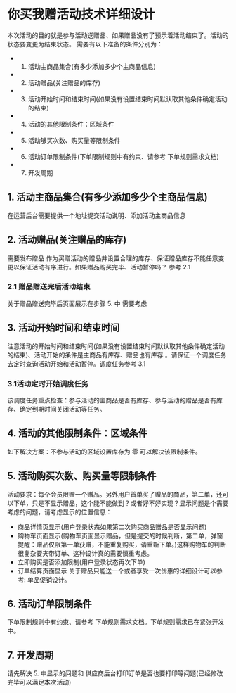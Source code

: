 # 你买我赠活动技术详细设计
本次活动的目的就是参与活动送赠品、如果赠品没有了预示着活动结束了。活动的状态要变更为结束状态。
需要有以下准备的条件分别为：

- 1. 活动主商品集合(有多少添加多少个主商品信息)
- 2. 活动赠品(关注赠品的库存)
- 3. 活动开始时间和结束时间(如果没有设置结束时间默认取其他条件确定活动的结束)
- 4. 活动的其他限制条件：区域条件
- 5. 活动够买次数、购买量等限制条件
- 6. 活动订单限制条件(下单限制规则中有约束、请参考 下单规则需求文档)
- 7. 开发周期

## 1. 活动主商品集合(有多少添加多少个主商品信息)
在运营后台需要提供一个地址提交活动说明、添加活动主商品信息

## 2. 活动赠品(关注赠品的库存)
需要发布赠品 作为买赠活动的赠品并设置合理的库存、保证赠品库存不能任意变更以保证活动有序进行。如果赠品购买完毕、活动暂停吗？
参考 2.1

### 2.1 赠品赠送完后活动结束
关于赠品赠送完毕后页面展示在步骤 5. 中 需要考虑

## 3. 活动开始时间和结束时间
注意活动的开始时间和结束时间(如果没有设置结束时间默认取其他条件确定活动的结束)、活动开始的条件是主商品有库存、赠品也有库存
。请保证一个调度任务去定时查询活动开始和活动暂停。调度任务参考 3.1 

### 3.1活动定时开始调度任务
该调度任务重点检查：参与活动的主商品是否有库存、参与活动的赠品是否有库存、确定到期时间关闭活动等任务。

## 4. 活动的其他限制条件：区域条件
如下解决方案：不参与活动的区域设置库存为 零 可以解决该限制条件。

## 5. 活动购买次数、购买量等限制条件
活动要求：每个会员限赠一个赠品。另外用户首单买了赠品的商品，第二单，还可以下单，只是不显示赠品，这个能不能做到？或者好不好实现？显示问题是个需要考虑的问题，请考虑显示的位置信息：
- 商品详情页显示(用户登录状态如果第二次购买商品赠品是否显示问题)
- 购物车页面显示(购物车页面显示赠品，但是提交的时候判断，第二单，弹窗提醒：赠品仅限第一单获赠，不能重复购买，请重新下单。)这样购物车的判断很复杂要夹带订单、这种设计真的需要慎重考虑。
- 立即购买是否添加限制(用户登录状态再次下单)
- 订单结算页面显示
关于赠品只能送一个或者享受一次优惠的详细设计可以参考: 单品促销设计。

## 6. 活动订单限制条件
下单限制规则中有约束、请参考 下单规则需求文档。下单规则需求已在紧张开发中。

## 7. 开发周期
请先解决 5. 中显示的问题和 供应商后台打印订单是否也要打印等问题(已经修改完毕可以满足本次活动)

